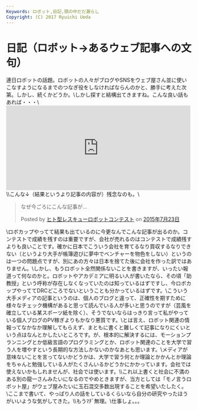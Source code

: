```yaml
---
Keywords: ロボット,日記,頭の中だだ漏らし
Copyright: (C) 2017 Ryuichi Ueda
---
```


# 日記（ロボット→あるウェブ記事への文句）
連日ロボットの話題。ロボットの人々がブログやSNSをウェブ屋さん並に使いこなすようになるまでのつなぎ役をしなければならんのかと、勝手に考えた次第。しかし、続くかどうか。\\しかし探すと結構出てきますね。こんな良い話もあれば・・・\\<iframe marginwidth="0" marginheight="0" src="http://b.hatena.ne.jp/entry.parts?url=http%3A%2F%2Fwww.sankei.com%2Fwest%2Fnews%2F150722%2Fwst1507220001-n1.html" scrolling="no" frameborder="0" height="230" width="500"><div class="hatena-bookmark-detail-info"><a href="http://www.sankei.com/west/news/150722/wst1507220001-n1.html">【ロボット元年に駆ける（３）】ロボカップ５連覇で卒業…理不尽なこと相次ぐ国際大会の舞台裏　ヴイストン社長　大和信夫さん（1/3ページ） - 産経WEST</a><a href="http://b.hatena.ne.jp/entry/www.sankei.com/west/news/150722/wst1507220001-n1.html">はてなブックマーク - 【ロボット元年に駆ける（３）】ロボカップ５連覇で卒業…理不尽なこと相次ぐ国際大会の舞台裏　ヴイストン社長　大和信夫さん（1/3ページ） - 産経WEST</a></div></iframe>\\\こんな↓（結果というより記事の内容が）残念なのも。\\<div id="fb-root"></div><script>(function(d, s, id) { var js, fjs = d.getElementsByTagName(s)[0]; if (d.getElementById(id)) return; js = d.createElement(s); js.id = id; js.src = "//connect.facebook.net/ja_JP/sdk.js#xfbml=1&version=v2.3"; fjs.parentNode.insertBefore(js, fjs);}(document, 'script', 'facebook-jssdk'));</script><div class="fb-post" data-href="https://www.facebook.com/humanoid.rescon/posts/886740334742269" data-width="500"><div class="fb-xfbml-parse-ignore"><blockquote cite="https://www.facebook.com/humanoid.rescon/posts/886740334742269"><p>&#x306a;&#x305c;&#x4eca;&#x3054;&#x308d;&#x306b;&#x3053;&#x3093;&#x306a;&#x8a18;&#x4e8b;&#x304c;&#x2026;</p>Posted by <a href="https://www.facebook.com/humanoid.rescon">ヒト型レスキューロボットコンテスト</a> on&nbsp;<a href="https://www.facebook.com/humanoid.rescon/posts/886740334742269">2015年7月23日</a></blockquote></div></div>\\ロボカップやってて結果も出ているのに今更なんでこんな記事が出るのか。コンテストで成績を残すのは重要ですが、会社が売れるのはコンテストで成績残すよりも良いことです。確かに日本でこういう会社を育てるなり買収するなりできない（というより大手が帳簿遊びに夢中でベンチャーを物色をしない）というのは一つの問題点ですが、別にあの方々は日本を捨てた後に会社を作った訳ではありません。\\しかし、もうロボット全然関係ないことを書きますが、いったい報道って何なのかと。ロボットやアカデミアに明るい人が書いたなら、その頃「助教授」という呼称が存在しなくなっていたのは知っているはずですし、今ロボカップやっててDRCどころでないということも分かっているはずです。\\こういう大手メディアの記事というのは、個人のブログと違って、正確性を期すために様々なチェック機構があると思って読んでいる人が多いと思うのですが（芸風を確立している某スポーツ紙を除く）、そうでないならはっきり言って私がやっている個人ブログのPV稼ぎよりもかなり悪質です。\\とは言え、ロボット関連の情報ってなかなか理解してもらえず、まともに書くと難しくて記事になりにくいという点はなんとかしたいところです。が、根本的に解決するには、モーションプランニングとか低級言語のプログラミングとか、ロボット関連のことを大学で習う人を増やすという長期的な方法しかないのかなあとも思います。\\メディアが意味ないことを言ってないかどうかは、大学で習う何とか理論とかかんとか理論をちゃんと勉強している人がたくさんいるかどうかにかかっています。会社では使えないかもしれませんが、社会では使います。\\\これ以上書くと社会に不満のある別の龍一さんみたいになるのでやめときますが、当方としては「モノ言うロボット屋」がウェブ屋みたいに玉石混交多数出現することを希望いたしたく。\\ここまで書いて、やっぱり人の話をしているくらいなら自分の研究やったほうがいいような気がしてきた。\\\もうﾏﾁﾞ無理。\\仕事しょ。。。

